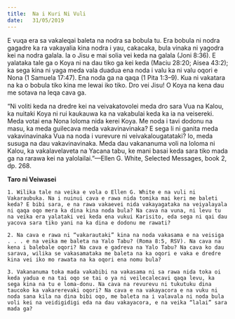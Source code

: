```yaml
---
title:  Na i Kuri Ni Vuli
date:   31/05/2019
---
```


E vuqa era sa vakaleqai baleta na nodra sa bobula tu. Era bobula ni nodra gagadre ka ra vakayalia kina nodra i yau, cakacaka, bula vinaka ni yagodra kei na nodra galala. Ia o Jisu e mai solia vei keda na galala (Joni 8:36). E yalataka tale ga o Koya ni na dau tiko ga kei keda (Maciu 28:20; Aisea 43:2); ka sega kina ni yaga meda vala duadua ena noda i valu ka ni valu oqori e Nona (1 Samuela 17:47). Ena noda ga na qaqa (1 Pita 1:3–9). Kua ni vakatara na ka o bobula tiko kina me lewai iko tiko. Dro vei Jisu! O Koya na kena dau me sotava na leqa cava ga.

“Ni voliti keda na dredre kei na veivakatovolei meda dro sara Vua na Kalou, ka nuitaki Koya ni rui kaukauwa ka na vakabulai keda ka ia na veisereki. Meda votai ena Nona loloma nida kerei Koya. Me noda i tavi dodonu na masu, ka meda guilecava meda vakavinavinaka? E sega li ni ganita meda vakavinavinaka Vua na noda i vurevure ni veivakalougatataki? Io, meda susuga na dau vakavinavinaka. Meda dau vakananuma voli na loloma ni Kalou, ka vakalavelaveta na Yacana tabu, ke mani basai keda sara tiko mada ga na rarawa kei na yalolailai.”—Ellen G. White, Selected Messages, book 2, dp. 268.

**Taro ni Veiwasei**

`1. Wilika tale na veika e vola o Ellen G. White e na vuli ni Vakaraubuka. Na i nuinui cava e rawa nida tomika mai keri me baleti keda? E bibi sara, e na rawa vakaevei nida vakayagataka na veiyalayala ni qaqa oqo mera ka dina kina noda bula? Na cava na vuna, ni levu tu na veika era yalataki vei keda ena vukui Karisito, eda sega ni qai dau yacova sara tiko yani na ka dina e dodonu me rawati?`

`2. Na cava e rawa ni “vakarautaki” kina na noda vakasama e na veisiga . . . e na veika me baleta na Yalo Tabu? (Roma 8:5, RSV). Na cava na kena i balebale oqori? Na cava e gadreva na Yalo Tabu? Na cava ko dau sarava, wilika se vakasamataka me baleta na ka oqori e vaka e dredre kina vei iko mo rawata na ka oqori ena nomu bula?`

`3. Vakananuma toka mada vakabibi na vakasama ni sa rawa nida toka oi keda yadua e na tai oqo se tai o ya ni veilecalecavi qaqa levu, ka sega kina na tu e loma-donu. Na cava na revurevu ni tukutuku dina taucoko ka vakarerevaki oqori? Na cava e na vakayacora e na vuku ni noda sana kila na dina bibi oqo, me baleta na i valavala ni noda bula voli kei na veidigidigi eda na dau vakayacora, e na veika “lalai” sara mada ga?`